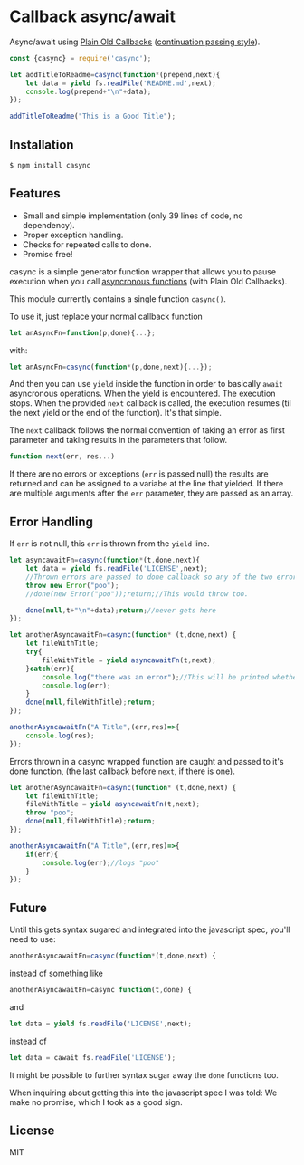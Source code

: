# Callback async/await
Async/await using [Plain Old Callbacks](https://caolan.github.io/async/v3/global.html#AsyncFunction) ([continuation passing style](https://medium.com/@b.essiambre/continuation-passing-style-patterns-for-javascript-5528449d3070?source=friends_link&sk=976fb25ca6c15eba3a4badcf55ba698e)).

```js
const {casync} = require('casync');

let addTitleToReadme=casync(function*(prepend,next){
	let data = yield fs.readFile('README.md',next);
	console.log(prepend+"\n"+data);
});

addTitleToReadme("This is a Good Title");
```

## Installation

```bash
$ npm install casync
```

## Features

  * Small and simple implementation (only 39 lines of code, no dependency).
  * Proper exception handling.
  * Checks for repeated calls to done.
  * Promise free!

casync is a simple generator function wrapper that allows you to pause execution when you call [asyncronous functions](https://caolan.github.io/async/v3/global.html#AsyncFunction) (with Plain Old Callbacks).

This module currently contains a single function `casync()`.

To use it, just replace your normal callback function
```js
let anAsyncFn=function(p,done){...};
```
with:
```js
let anAsyncFn=casync(function*(p,done,next){...});
```
And then you can use `yield` inside the function in order to basically `await` asyncronous operations. When the yield is encountered. The execution stops. When the provided `next` callback is called, the execution resumes (til the next yield or the end of the function). It's that simple.

The `next` callback follows the normal convention of taking an error as first parameter and taking results in the parameters that follow. 
```js
function next(err, res...)
```
If there are no errors or exceptions (`err` is passed null) the results are returned and can be assigned to a variabe at the line that yielded. If there are multiple arguments after the `err` parameter, they are passed as an array.

## Error Handling

If `err` is not null, this `err` is thrown from the `yield` line.

```js
let asyncawaitFn=casync(function*(t,done,next){
	let data = yield fs.readFile('LICENSE',next);
	//Thrown errors are passed to done callback so any of the two error styles would result in an exception at the yield line.
	throw new Error("poo");
	//done(new Error("poo"));return;//This would throw too.

	done(null,t+"\n"+data);return;//never gets here
});

let anotherAsyncawaitFn=casync(function* (t,done,next) {
	let fileWithTitle;
	try{
		fileWithTitle = yield asyncawaitFn(t,next);
	}catch(err){
		console.log("there was an error");//This will be printed whether asyncawaitFn throws or whether it calls done with a non-null first parameter.
		console.log(err);
	}
    done(null,fileWithTitle);return;
});

anotherAsyncawaitFn("A Title",(err,res)=>{
    console.log(res);
});
```

Errors thrown in a casync wrapped function are caught and passed to it's done function, (the last callback before `next`, if there is one).
```js
let anotherAsyncawaitFn=casync(function* (t,done,next) {
	let fileWithTitle;
	fileWithTitle = yield asyncawaitFn(t,next);
    throw "poo";
    done(null,fileWithTitle);return;
});

anotherAsyncawaitFn("A Title",(err,res)=>{
    if(err){
        console.log(err);//logs "poo"
    }
});
```
## Future

Until this gets syntax sugared and integrated into the javascript spec, you'll need to use:
```js
anotherAsyncawaitFn=casync(function*(t,done,next) {
```
instead of something like
```js
anotherAsyncawaitFn=casync function(t,done) {
```
and
```js
let data = yield fs.readFile('LICENSE',next);
```
instead of
```js
let data = cawait fs.readFile('LICENSE');
```

It might be possible to further syntax sugar away the `done` functions too.

When inquiring about getting this into the javascript spec I was told: We make no promise, which I took as a good sign.

## License

MIT